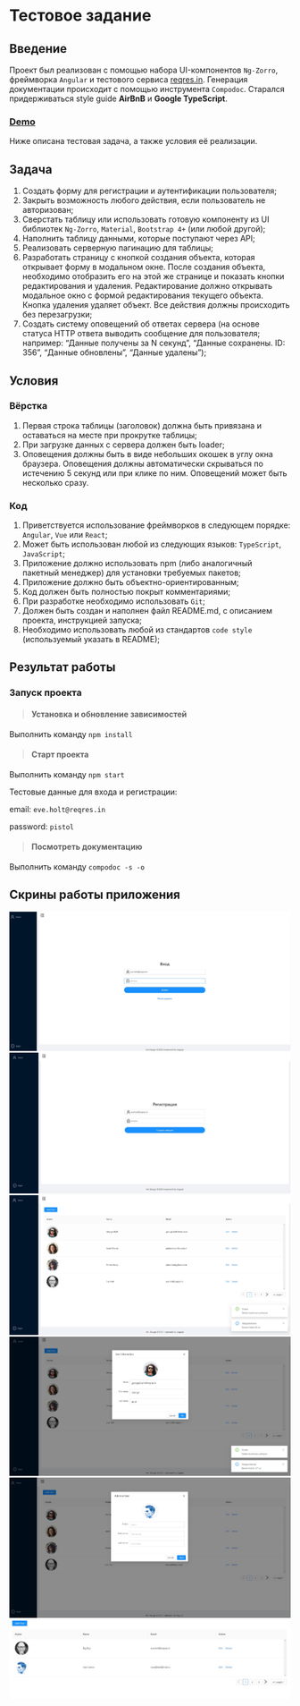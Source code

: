 # Тестовое задание
## Введение
Проект был реализован с помощью набора UI-компонентов `Ng-Zorro`, фреймворка `Angular` и тестового сервиса [reqres.in](https://reqres.in/). Генерация документации происходит с помощью инструмента `Compodoc`.
Cтарался придерживаться style guide **AirBnB** и **Google TypeScript**.
### [Demo](https://alibektaymamatov.github.io/AtonTestCase/)
Ниже описана тестовая задача, а также условия её реализации.
## Задача

1. Создать форму для регистрации и аутентификации
пользователя;
2. Закрыть возможность любого действия, если пользователь не
авторизован;
3. Сверстать таблицу или использовать готовую компоненту из
UI библиотек `Ng-Zorro`, `Material`, `Bootstrap 4+` (или любой
другой);
4. Наполнить таблицу данными, которые поступают через API;
5. Реализовать серверную пагинацию для таблицы;
6. Разработать страницу с кнопкой создания объекта, которая
открывает форму в модальном окне. После создания объекта,
необходимо отобразить его на этой же странице и показать
кнопки редактирования и удаления. Редактирование должно
открывать модальное окно с формой редактирования текущего
объекта. Кнопка удаления удаляет объект. Все действия должны
происходить без перезагрузки;
7. Создать систему оповещений об ответах сервера (на основе
статуса HTTP ответа выводить сообщение для пользователя;
например: “Данные получены за N секунд”, “Данные сохранены.
ID: 356”, “Данные обновлены”, “Данные удалены”);
## Условия

### Вёрстка
1. Первая строка таблицы (заголовок) должна быть привязана и
оставаться на месте при прокрутке таблицы;
2. При загрузке данных с сервера должен быть loader;
3. Оповещения должны быть в виде небольших окошек в углу
окна браузера. Оповещения должны автоматически скрываться
по истечению 5 секунд или при клике по ним. Оповещений
может быть несколько сразу.
### Код
1. Приветствуется использование фреймворков в следующем
порядке: `Angular`, `Vue` или `React`;
2. Может быть использован любой из следующих языков:
`TypeScript`, `JavaScript`;
3. Приложение должно использовать npm (либо аналогичный
пакетный менеджер) для установки требуемых пакетов;
4. Приложение должно быть объектно-ориентированным;
5. Код должен быть полностью покрыт комментариями;
6. При разработке необходимо использовать `Git`;
7. Должен быть создан и наполнен файл README.md, с
описанием проекта, инструкцией запуска;
8. Необходимо использовать любой из стандартов `code style`
(используемый указать в README);


## Результат работы

### Запуск проекта
>#### Установка и обновление зависимостей
Выполнить команду `npm install`
>#### Старт проекта
Выполнить команду  `npm start`

Тестовые данные для входа и регистрации:

email: `eve.holt@reqres.in`

password: `pistol`
>#### Посмотреть документацию
Выполнить команду `compodoc -s -o`
## Скрины работы приложения
![login](resources/login.jpg)
![login](resources/register.jpg)
![login](resources/users.jpg)
![login](resources/userInfo.jpg)
![login](resources/new-user.jpg)
![login](resources/add-edit.jpg)